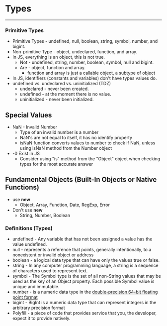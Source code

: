 # Types
---

### Primitive Types
- Primitive Types - undefined, null, boolean, string, symbol, number, and bigint.
- Non-primitive Type - object, undeclared, function, and array.
- In JS, everything is an object, this is not true.
  - Not - undefined, string, number, boolean, symbol, null and bigint.
  - Are - object, function and array.
    - function and array is just a callable object, a subtype of object
- In JS, identifiers (constants and variables) don't have types values do. 
- undefined vs. undeclared vs. uninitialized (TDZ)
  - undeclared - never been created.
  - undefined - at the moment there is no value.
  - uninitialized - never been initialized.

## Special Values
- NaN - Invalid Number
  - Type of an invalid number is a number
  - NaN's are not equal to itself, it has no identify property
  - isNaN function converts values to number to check if NaN, unless using isNaN method from the Number object
- -0 Exist in JS
  - Consider using "is" method from the "Object" object when checking types for the most accurate answer 

## Fundamental Objects (Built-In Objects or Native Functions)
- use **new**
  - Object, Array, Function, Date, RegExp, Error
- Don't use **new**
  - String, Number, Boolean
  
### Definitions (Types)
- undefined - Any variable that has not been assigned a value has the value undefined.
- null - represents a reference that points, generally intentionally, to a nonexistent or invalid object or address
- boolean - a logical data type that can have only the values true or false.
- string - In any computer programming language, a string is a sequence of characters used to represent text.
- symbol - The Symbol type is the set of all non-String values that may be used as the key of an Object property. Each possible Symbol value is unique and immutable.
- number - is a numeric data type in the <a href="https://262.ecma-international.org/9.0/#sec-ecmascript-language-types-number-type">double-precision 64-bit floating point format </a>
- bigint - BigInt is a numeric data type that can represent integers in the arbitrary precision format
- Polyfill - a piece of code that provides service that you, the developer, expect it to provide natively.